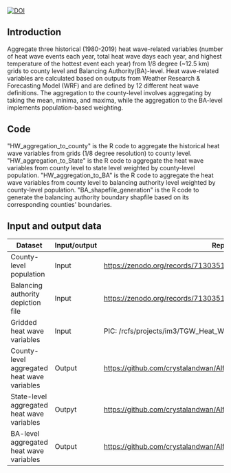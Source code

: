 [![DOI](https://zenodo.org/badge/265254045.svg)](https://zenodo.org/doi/10.5281/zenodo.10442485)

## Introduction
Aggregate three historical (1980-2019) heat wave-related variables (number of heat wave events each year, total heat wave days each year, and highest temperature of the hottest event each year) from 1/8 degree (~12.5 km) grids to county level and Balancing Authority(BA)-level. Heat wave-related variables are calculated based on outputs from Weather Research & Forecasting Model (WRF) and are defined by 12 different heat wave definitions. The aggregation to the county-level involves aggregating by taking the mean, minima, and maxima, while the aggregation to the BA-level implements population-based weighting.

## Code 
"HW_aggregation_to_county" is the R code to aggregate the historical heat wave variables from grids (1/8 degree resolution) to county level. "HW_aggregation_to_State" is the R code to aggregate the heat wave variables from county level to state level weighted by county-level population. "HW_aggregation_to_BA" is the R code to aggregate the heat wave variables from county level to balancing authority level weighted by county-level population. "BA_shapefile_generation" is the R code to generate the balancing authority boundary shapfile based on its corresponding counties' boundaries.

## Input and output data
|Dataset |Input/output |Repository link|
|------  |-----------  |-------------- |
|County-level population|Input |https://zenodo.org/records/7130351|
|Balancing authority depiction file|Input |https://zenodo.org/records/7130351|
|Gridded heat wave variables |Input|PIC: /rcfs/projects/im3/TGW_Heat_Waves|
|County-level aggregated heat wave variables|Output|https://github.com/crystalandwan/Alfred_2024_T.B.D/tree/main/data/County_level |
|State-level aggregated heat wave variables|Outpyt|https://github.com/crystalandwan/Alfred_2024_T.B.D/tree/main/data/State_level |
|BA-level aggregated heat wave variables|Output|https://github.com/crystalandwan/Alfred_2024_T.B.D/tree/main/data/BA_level|
